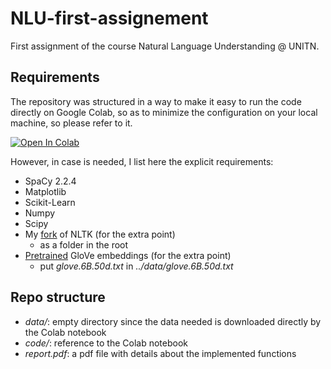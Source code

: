 # NLU-first-assignement
First assignment of the course Natural Language Understanding @ UNITN.

## Requirements
The repository was structured in a way to make it easy to run the code directly on Google Colab, so as to minimize the configuration on your local machine, so please refer to it.

[![Open In Colab](https://colab.research.google.com/assets/colab-badge.svg)](https://colab.research.google.com/github/steveazzolin/NLU-first-assignment/blob/main/code/NLU_first_assignment.ipynb)

However, in case is needed, I list here the explicit requirements:
- SpaCy 2.2.4
- Matplotlib
- Scikit-Learn
- Numpy
- Scipy
- My [fork](https://github.com/steveazzolin/nltk) of NLTK (for the extra point)
    - as a folder in the root
- [Pretrained](https://nlp.stanford.edu/projects/glove/) GloVe embeddings (for the extra point)
    - put *glove.6B.50d.txt* in *../data/glove.6B.50d.txt*


## Repo structure
- *data/*: empty directory since the data needed is downloaded directly by the Colab notebook
- *code/*: reference to the Colab notebook
- *report.pdf*: a pdf file with details about the implemented functions